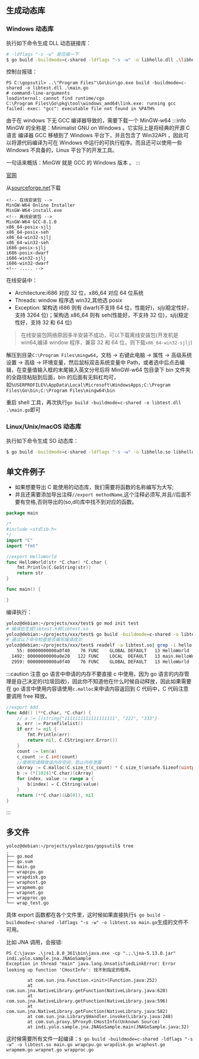 ## 生成动态库

### Windows 动态库

执行如下命令生成 DLL 动态链接库：

```bash
# -ldflags "-s -w" 是压缩一下
$ go build -buildmode=c-shared -ldflags "-s -w" -o libhello.dll .\libhello.go
```

控制台报错：

```log
PS C:\gopsutil> ..\"Program Files"\Go\bin\go.exe build -buildmode=c-shared -o libtest.dll .\main.go
# command-line-arguments
loadinternal: cannot find runtime/cgo
C:\Program Files\Go\pkg\tool\windows_amd64\link.exe: running gcc failed: exec: "gcc": executable file not found in %PATH%
```

由于在 windows 下无 GCC 编译器导致的，需要下载一个 MinGW-w64
:::info
MinGW 的全称是：Minimalist GNU on Windows 。它实际上是将经典的开源 C 语言 编译器 GCC 移植到了 Windows 平台下，并且包含了 Win32API ，因此可以将源代码编译为可在 Windows 中运行的可执行程序。而且还可以使用一些 Windows 不具备的，Linux 平台下的开发工具。

一句话来概括：MinGW 就是 GCC 的 Windows 版本 。
:::

[官网](https://www.mingw-w64.org/)

从[sourceforge.net](https://sourceforge.net/projects/mingw-w64/files/)下载

```log
<!-- 在线安装包 -->
MinGW-W64 Online Installer
MinGW-W64-install.exe
<!-- 离线安装包 -->
MinGW-W64 GCC-8.1.0
x86_64-posix-sjlj
x86_64-posix-seh
x86_64-win32-sjlj
x86_64-win32-seh
i686-posix-sjlj
i686-posix-dwarf
i686-win32-sjlj
i686-win32-dwarf
<!-- ..... -->
```

在线安装中：

- Architecture:i686 对应 32 位，x86_64 对应 64 位系统
- Threads: window 程序选 win32,其他选 posix
- Exception: 架构选 i686 则有 dwarf(不支持 64 位，性能好)，sjlj(稳定性好，支持 3264 位)；架构选 x86_64 则有 seh(性能好，不支持 32 位)，sjlj(稳定性好，支持 32 和 64 位)

> 在线安装包网络原因多半安装不成功，可以下载离线安装包(开发机是 win64,编译 window 程序，兼容 32 和 64 位，则下载`x86_64-win32-sjlj`)

解压到目录`C:\Program Files\mingw64`，文档 → 右键此电脑 → 属性 → 高级系统设置 → 高级 → 环境变量，然后鼠标双击系统变量中 Path，或者选中后点击编辑，在变量值输入框的末尾输入英文分号后将 MinGW-w64 包目录下 bin 文件夹的全路径粘贴到后面，bin 的后面有无斜杠均可，如`%USERPROFILE%\AppData\Local\Microsoft\WindowsApps;C:\Program Files\Go\bin;C:\Program Files\mingw64\bin`

重启 shell 工具，再次执行`go build -buildmode=c-shared -o libtest.dll .\main.go`即可

### Linux/Unix/macOS 动态库

执行如下命令生成 SO 动态库：

```bash
$ go build -buildmode=c-shared -ldflags "-s -w" -o libhello.so libhello.go
```

## 单文件例子

- 如果想要导出 C 能使用的动态库，我们需要将函数的名称编写为大写;
- 并且还需要添加导出注释`//export methodName`,这个注释必须写,并且//后面不要有空格,否则导出的(so,dll)库中找不到对应的函数。

```go
package main

/*
#include <stdlib.h>
*/
import "C"
import "fmt"

//export HelloWorld
func HelloWorld(str *C.char) *C.char {
	fmt.Println(C.GoString(str))
	return str
}

func main() {

}
```

编译执行：

```bash
yoloz@debian:~/projects/xxx/test$ go mod init test
# 编译后生成libtest.h和libtest.so
yoloz@debian:~/projects/xxx/test$ go build -buildmode=c-shared -o libtest.so libtest.go
# 通过以下命令检查是否编写编译成功
yoloz@debian:~/projects/xxx/test$ readelf -a libtest.so| grep -i hello
    55: 00000000000a0f40    76 FUNC    GLOBAL DEFAULT   13 HelloWorld
  1492: 00000000000a0e20   122 FUNC    LOCAL  DEFAULT   13 main.HelloWorld
  2959: 00000000000a0f40    76 FUNC    GLOBAL DEFAULT   13 HelloWorld
```

:::caution 注意
go 语言中申请的内存不要直接 c 中使用，因为 go 语言的内存管理是自己决定的(垃圾回收)，因此你不知道他在什么时候自动释放，因此如果需要在 go 语言中使用内容请使用`c.malloc`来申请内容返回到 C 代码中，C 代码注意要调用 free 释放。

```go
//export Add
func Add() (**C.char, *C.char) {
	// a := []string{"1111111111111111111", "222", "333"}
	a, err := Parsefilelist()
	if err != nil {
		fmt.Println(err)
		return nil, C.CString(err.Error())
	}
	count := len(a)
	c_count := C.int(count)
	//使用完请释放该内存空间，防止内存泄露
	cArray := C.malloc(C.size_t(c_count) * C.size_t(unsafe.Sizeof(uintptr(0))))
	b := (*[1024]*C.char)(cArray)
	for index, value := range a {
		b[index] = C.CString(value)
	}
	return (**C.char)(&b[0]), nil
}
```

:::

## 多文件

```log
yoloz@debian:~/projects/yoloz/gos/gopsutil$ tree
.
├── go.mod
├── go.sum
├── main.go
├── wrapcpu.go
├── wrapdisk.go
├── wraphost.go
├── wrapmem.go
├── wrapnet.go
├── wrapproc.go
└── wrap_test.go
```

具体 export 函数都在各个文件里，这时候如果直接执行`$ go build -buildmode=c-shared -ldflags "-s -w" -o libtest.so main.go`生成的文件不可用。

比如 JNA 调用，会报错:

```log
PS C:\java> .\jre1.8.0_361\bin\java.exe -cp ".;.\jna-5.13.0.jar" indi.yolo.sample.jna.JNAGoSample
Exception in thread "main" java.lang.UnsatisfiedLinkError: Error looking up function 'CHostInfo': 找不到指定的程序。

        at com.sun.jna.Function.<init>(Function.java:252)
        at com.sun.jna.NativeLibrary.getFunction(NativeLibrary.java:620)
        at com.sun.jna.NativeLibrary.getFunction(NativeLibrary.java:596)
        at com.sun.jna.NativeLibrary.getFunction(NativeLibrary.java:582)
        at com.sun.jna.Library$Handler.invoke(Library.java:248)
        at com.sun.proxy.$Proxy0.CHostInfo(Unknown Source)
        at indi.yolo.sample.jna.JNAGoSample.main(JNAGoSample.java:32)
```

这时候需要所有文件一起编译：`$ go build -buildmode=c-shared -ldflags "-s -w" -o libtest.so main.go wrapcpu.go wrapdisk.go wraphost.go wrapmem.go wrapnet.go wrapproc.go`
